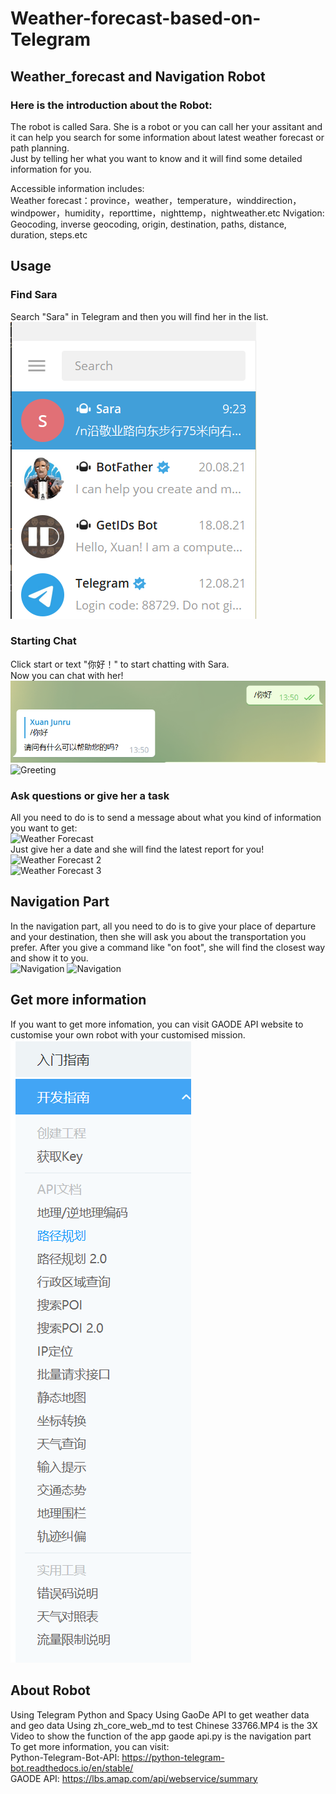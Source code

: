 # Weather-forecast-based-on-Telegram
## Weather_forecast and Navigation Robot
### Here is the introduction about the Robot:  
The robot is called Sara. She is a robot or you can call her your assitant and it can help you search for some information about latest weather forecast or path planning.  
Just by telling her what you want to know and it will find some detailed information for you.  

Accessible information includes:  
Weather forecast：province，weather，temperature，winddirection，windpower，humidity，reporttime，nighttemp，nightweather.etc
Nvigation: Geocoding, inverse geocoding, origin, destination, paths, distance, duration, steps.etc

## Usage
### Find Sara  
Search "Sara" in Telegram and then you will find her in the list.  
![Find Sara](https://github.com/XJR71/Weather-forecast-based-on-Telegram/blob/master/photos/1.png)

### Starting Chat  
Click start or text "你好！" to start chatting with Sara.  
Now you can chat with her!  
![Greeting](https://github.com/XJR71/Weather-forecast-based-on-Telegram/blob/master/photos/2.png)
![Greeting](https://github.com/XJR71/Weather-forecast-based-on-Telegram/blob/master/photos/test1.gif)

### Ask questions or give her a task  
All you need to do is to send a message about what you kind of information you want to get:  
![Weather Forecast](https://github.com/XJR71/Weather-forecast-based-on-Telegram/blob/master/photos/test2.gif)  
Just give her a date and she will find the latest report for you!  
![Weather Forecast 2](https://github.com/XJR71/Weather-forecast-based-on-Telegram/blob/master/photos/test3.gif)  
![Weather Forecast 3](https://github.com/XJR71/Weather-forecast-based-on-Telegram/blob/master/photos/test4.gif)  

## Navigation Part  
In the navigation part, all you need to do is to give your place of departure and your destination, then she will ask you about the transportation you prefer. After you give a command like "on foot", she will find the closest way and show it to you.  
![Navigation](https://github.com/XJR71/Weather-forecast-based-on-Telegram/blob/master/photos/test5.gif) 
![Navigation](https://github.com/XJR71/Weather-forecast-based-on-Telegram/blob/master/photos/test6.gif) 

## Get more information  
If you want to get more infomation, you can visit GAODE API website to customise your own robot with your customised mission.  
![Information](https://github.com/XJR71/Weather-forecast-based-on-Telegram/blob/master/photos/111.png)  

## About Robot  

Using Telegram Python and Spacy 
Using GaoDe API to get weather data and geo data
Using zh_core_web_md to test Chinese
33766.MP4 is the 3X Video to show the function of the app
gaode api.py is the navigation part  
To get more information, you can visit:  
Python-Telegram-Bot-API: https://python-telegram-bot.readthedocs.io/en/stable/  
GAODE API: https://lbs.amap.com/api/webservice/summary
